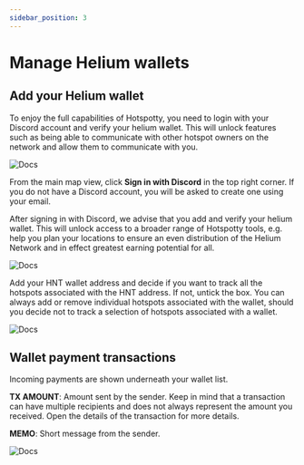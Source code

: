 ```yaml
---
sidebar_position: 3
---
```


# Manage Helium wallets
## Add your Helium wallet
To enjoy the full capabilities of Hotspotty, you need to login with your Discord account and verify your helium wallet. This will unlock features such as being able to communicate with other hotspot owners on the network and allow them to communicate with you.

![Docs](/img/getting-started/verify-your-wallet-1.png)

From the main map view, click **Sign in with Discord** in the top right corner. If you do not have a Discord account, you will be asked to create one using your email.

After signing in with Discord, we advise that you add and verify your helium wallet. This will unlock access to a broader range of Hotspotty tools, e.g. help you plan your locations to ensure an even distribution of the Helium Network and in effect greatest earning potential for all.

![Docs](/img/getting-started/verify-your-wallet-3.png)

Add your HNT wallet address and decide if you want to track all the hotspots associated with the HNT address. If not, untick the box. You can always add or remove individual hotspots associated with the wallet, should you decide not to track a selection of hotspots associated with a wallet.

![Docs](/img/getting-started/add-wallet.png)

## Wallet payment transactions
Incoming payments are shown underneath your wallet list.

**TX AMOUNT**: Amount sent by the sender. Keep in mind that a transaction can have multiple recipients and does not always represent the amount you received. Open the details of the transaction for more details.

**MEMO**: Short message from the sender.

![Docs](/img/getting-started/wallet-payment-transactions.png)